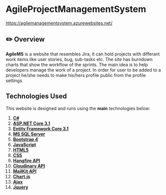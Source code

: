 # AgileProjectManagementSystem 
https://agilemanagementsystem.azurewebsites.net/

## :pencil2: Overview

**AgileMS** is a website that resembles Jira, it can hold projects with differant work items like user stories, bug, sub-tasks etc. The site has burndown charts that show the workflow of the sprints. The main idea is to help developers manage the work of a project. In order for user to be added to a project he/she needs to make his/hers profile public from the profile settings.

## **Technologies Used**

This website is designed and runs using the **main** technologies below:

   1) **[C#](https://en.wikipedia.org/wiki/C_Sharp_(programming_language))**
   2) **[ASP.NET Core 3.1](https://en.wikipedia.org/wiki/ASP.NET_Core)**
   3) **[Entity Framework Core 3.1](https://en.wikipedia.org/wiki/Entity_Framework?wprov=srpw1_0)**
   4) **[MS SQL Server](https://en.wikipedia.org/wiki/Microsoft_SQL_Server)**
   5) **[Bootstrap 4](https://getbootstrap.com/docs/4.0/getting-started/introduction/)**
   6) **[JavaScript](https://en.wikipedia.org/wiki/JavaScript)**
   7) **[HTML5](https://en.wikipedia.org/wiki/HTML)**
   8) **[CSS](https://www.w3schools.com/css/css_intro.asp)**
   9) **[Hangfire API](https://api.hangfire.io/html/R_Project_Hangfire_Api.htm)**
   10) **[Cloudinary API](https://cloudinary.com/documentation/image_upload_api_reference)**
   11) **[MailKit API](https://github.com/jstedfast/MailKit)**
   10) **[Chart.js](https://www.chartjs.org/samples/latest/)**
   10) **[Ajax](https://en.wikipedia.org/wiki/Ajax_(programming))**
   10) **[Jquery](https://jquery.com/)**